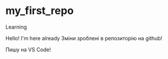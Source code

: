 # my_first_repo
Learning

Hello! I'm here already
Зміни зроблені в репозиторію на github!

Пишу на VS Code!